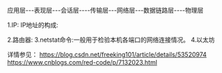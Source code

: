 应用层---表现层---会话层----传输层---网络层---数据链路层----物理层


1.IP:
  IP地址的构成:
  
2.路由器:
3.netstat命令:一般用于检验本机各端口的网络连接情况。
4.以太坊

详情参见：
  https://blog.csdn.net/freeking101/article/details/53520974
  https://www.cnblogs.com/red-code/p/7132023.html
